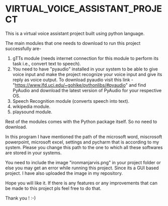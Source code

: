 # VIRTUAL_VOICE_ASSISTANT_PROJECT

This is a virtual voice assistant project built using python language.

The main modules that one needs to download to run this project successfully are-

1. gTTs module (needs internet connection for this module to perform its task i.e., convert text to speech).
2. You need to have "pyaudio" installed in your system to be able to give voice input and make the project recognize your voice input and give its reply as voice output. 
   To download pyaudio visit this link - "https://www.lfd.uci.edu/~gohlke/pythonlibs/#pyaudio" and find PyAudio and download the latest version of PyAudio for your 
   respective OS.
3. Speech Recognition module (converts speech into text).
4. wikipedia module.
5. playsound module.

Rest of the modules comes with the Python package itself. So no need to download.

In this program I have mentioned the path of the microsoft word, miscrosoft powerpoint, microsoft excel, settings and pycharm that is according to my system. 
Please you change this path to the one to which all these softwares are stored in your systems.

You need to include the image "ironmanjarvis.png" in your project folder or else you may get an error while running this project. Since its a GUI based project.
I have also uploaded the image in my repository.

Hope you will like it. If there is any features or any improvements that can be made to this project pls feel free to do that.

Thank you ! :-)
